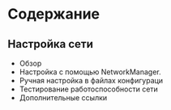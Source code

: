 Содержание
=======
Настройка сети
-------
* Обзор
* Настройка с помощью NetworkManager.
* Ручная настройка в файлах конфигураци
* Тестирование работоспособности сети
* Дополнительные ссылки

